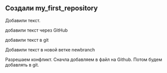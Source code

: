 ##  Создали my_first_repository

Добавили текст.

добавили текст через GitHub


добавили текст в  git

Добавили текст в новой ветке newbranch

Разрешаем конфликт. Сначла добавляем в файл на Github. Потом будем добавлять в git.

